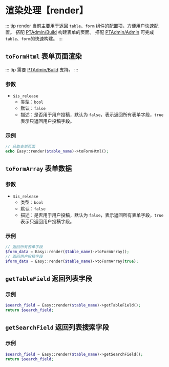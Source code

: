 # 渲染处理【render】
::: tip
render 当前主要用于返回 `table`、`form` 组件的配置项，方便用户快速配置。
搭配 [PTAdmin/Build](https://www.pangtou.com) 构建表单的页面。
搭配 [PTAdmin/Admin](https://www.pangtou.com) 可完成`table`、`form`的快速构建。
:::
## `toFormHtml` 表单页面渲染
::: tip
需要 [PTAdmin/Build](https://www.pangtou.com) 支持。
:::

### 参数
- `$is_release`
    - 类型：`bool`
    - 默认：`false`
    - 描述：是否用于用户投稿，默认为 `false`，表示返回所有表单字段，`true` 表示只返回用户投稿字段。
### 示例
```PHP
// 获取表单页面
echo Easy::render($table_name)->toFormHtml();
```
## `toFormArray` 表单数据
### 参数
- `$is_release`
  - 类型：`bool`
  - 默认：`false`
  - 描述：是否用于用户投稿，默认为 `false`，表示返回所有表单字段，`true` 表示只返回用户投稿字段。

### 示例
```php
// 返回所有表单字段
$form_data = Easy::render($table_name)->toFormArray();
// 返回用户投稿字段
$form_data = Easy::render($table_name)->toFormArray(true);
```

## `getTableField` 返回列表字段
### 示例
```php
$search_field = Easy::render($table_name)->getTableField();
return $search_field;
```

## `getSearchField` 返回列表搜索字段
### 示例
```php
$search_field = Easy::render($table_name)->getSearchField();
return $search_field;
```














